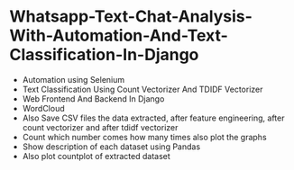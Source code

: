 # Whatsapp-Text-Chat-Analysis-With-Automation-And-Text-Classification-In-Django

- Automation using Selenium
- Text Classification Using Count Vectorizer And TDIDF Vectorizer
- Web Frontend And Backend In Django
- WordCloud
- Also Save CSV files the data extracted, after feature engineering, after count vectorizer and after tdidf vectorizer
- Count which number comes how many times also plot the graphs
- Show description of each dataset using Pandas
- Also plot countplot of extracted dataset
